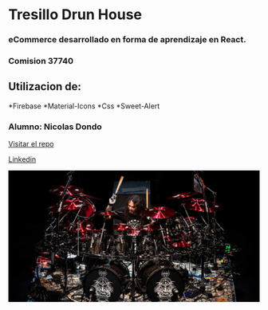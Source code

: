 # Tresillo Drun House
### eCommerce desarrollado en forma de aprendizaje en React. 
### Comision 37740
## Utilizacion de:
*Firebase
*Material-Icons
*Css
*Sweet-Alert
### Alumno: Nicolas Dondo



[Visitar el repo](https://github.com/NightHunter04)

[Linkedin](https://www.linkedin.com/in/nicolas-dondo/)

![imagen-de-fondo](./src/assets/DSC_2969-EDIT.webp)
